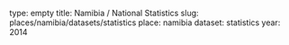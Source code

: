type: empty
title: Namibia / National Statistics
slug: places/namibia/datasets/statistics
place: namibia
dataset: statistics
year: 2014

